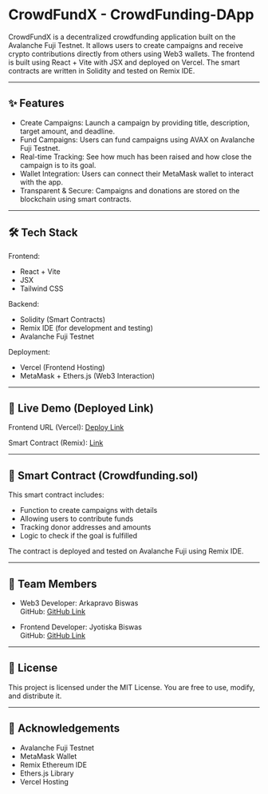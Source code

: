 CrowdFundX - CrowdFunding-DApp
==============================

CrowdFundX is a decentralized crowdfunding application built on the Avalanche Fuji Testnet. It allows users to create campaigns and receive crypto contributions directly from others using Web3 wallets. The frontend is built using React + Vite with JSX and deployed on Vercel. The smart contracts are written in Solidity and tested on Remix IDE.

--------------------------------
✨ Features
--------------------------------

- Create Campaigns: Launch a campaign by providing title, description, target amount, and deadline.
- Fund Campaigns: Users can fund campaigns using AVAX on Avalanche Fuji Testnet.
- Real-time Tracking: See how much has been raised and how close the campaign is to its goal.
- Wallet Integration: Users can connect their MetaMask wallet to interact with the app.
- Transparent & Secure: Campaigns and donations are stored on the blockchain using smart contracts.

--------------------------------
🛠 Tech Stack
--------------------------------

Frontend:
- React + Vite
- JSX
- Tailwind CSS 

Backend:
- Solidity (Smart Contracts)
- Remix IDE (for development and testing)
- Avalanche Fuji Testnet

Deployment:
- Vercel (Frontend Hosting)
- MetaMask + Ethers.js (Web3 Interaction)

--------------------------------
🚀 Live Demo (Deployed Link)
--------------------------------

Frontend URL (Vercel): [Deploy Link](https://crowdfundx.vercel.app/)

Smart Contract (Remix): [Link](https://remix.ethereum.org)

--------------------------------
🧠 Smart Contract (Crowdfunding.sol)
--------------------------------

This smart contract includes:
- Function to create campaigns with details
- Allowing users to contribute funds
- Tracking donor addresses and amounts
- Logic to check if the goal is fulfilled

The contract is deployed and tested on Avalanche Fuji using Remix IDE.

--------------------------------
👥 Team Members
--------------------------------

- Web3 Developer: Arkapravo Biswas  
  GitHub: [GitHub Link](https://github.com/Arka7777)

- Frontend Developer: Jyotiska Biswas  
  GitHub: [GitHub Link](https://github.com/jyotiska222)

--------------------------------
📜 License
--------------------------------

This project is licensed under the MIT License. You are free to use, modify, and distribute it.

--------------------------------
🙏 Acknowledgements
--------------------------------

- Avalanche Fuji Testnet
- MetaMask Wallet
- Remix Ethereum IDE
- Ethers.js Library
- Vercel Hosting
